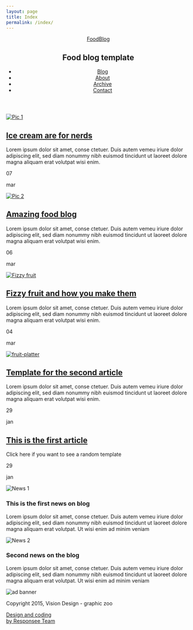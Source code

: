 ```yaml
---
layout: page
title: Index
permalink: /index/
---
```

<!DOCTYPE html>

<html lang="en-US">
<head>
<meta charset="utf-8"/>
<meta content="width=device-width" name="viewport">
<title>Food is our passion | My Blog template</title>
<meta content="My new food blog" name="description"/>
<meta content="free, responsive, blog, food, web site, template" name="keywords"/>
<link href="css/components.css" rel="stylesheet"/>
<link href="css/responsee.css" rel="stylesheet"/>
<!-- CUSTOM STYLE -->
<link href="http://fonts.googleapis.com/css?family=Roboto:400,100,300,700&amp;subset=latin,latin-ext" rel="stylesheet" type="text/css"/>
<link href="css/template-style.css" rel="stylesheet"/>
<script src="js/jquery-1.8.3.min.js" type="text/javascript"></script>
<script src="js/jquery-ui.min.js" type="text/javascript"></script>
<script src="js/modernizr.js" type="text/javascript"></script>
<script src="js/responsee.js" type="text/javascript"></script>
<!--[if lt IE 9]> 
      <script src="http://html5shiv.googlecode.com/svn/trunk/html5.js"></script> 
      <![endif]-->
</meta></head>
<body class="size-1140">
<!-- TOP NAV WITH LOGO -->
<header class="margin-bottom">
<div class="line">
<nav>
<div class="top-nav">
<p class="nav-text"></p>
<a class="logo" href="index.html">            
                  Food<span>Blog</span>
</a>
<h1>Food blog template</h1>
<ul class="top-ul right">
<li>
<a href="index.html">Blog</a>
</li>
<li>
<a href="about.html">About</a>
</li>
<li>
<a href="archive.html">Archive</a>
</li>
<li>
<a href="contact.html">Contact</a>
</li>
<div class="social right">
<a href="https://www.facebook.com/myresponsee" target="_blank">
<i class="icon-facebook_circle icon2x"></i>
</a>
<a href="https://twitter.com/MyResponsee" target="_blank">
<i class="icon-twitter_circle icon2x"></i>
</a>
</div>
</ul>
</div>
</nav>
</div>
</header>
<!-- MAIN SECTION -->
<section class="line" id="home-section">
<div class="margin">
<!-- ARTICLES -->
<div class="s-12 l-9">
<!-- ARTICLE 1 -->
<article class="post-1 line">
<!-- image -->
<div class="s-12 l-6 post-image">
<a href="post-1.html">
<img alt="Pic 1" src="img/post1.jpg"/>
</a>
</div>
<!-- text -->
<div class="s-12 l-5 post-text">
<a href="post-1.html">
<h2>Ice cream are for nerds</h2>
</a>
<p>Lorem ipsum dolor sit amet, conse ctetuer. Duis autem vemeu iriure dolor adipiscing elit, sed diam nonummy nibh euismod tincidunt ut laoreet dolore magna aliquam erat volutpat wisi enim.             
                     </p>
</div>
<!-- date -->
<div class="s-12 l-1 post-date">
<p class="date">07</p>
<p class="month">mar</p>
</div>
</article>
<!-- ARTICLE 2 -->
<article class="post-2 right-align line">
<!-- image -->
<div class="s-12 l-6 post-image">
<a href="post-2.html">
<img alt="Pic 2" src="img/post2.jpg"/>
</a>
</div>
<!-- text -->
<div class="s-12 l-5 post-text">
<a href="post-2.html">
<h2>Amazing food blog</h2>
</a>
<p>Lorem ipsum dolor sit amet, conse ctetuer. Duis autem vemeu iriure dolor adipiscing elit, sed diam nonummy nibh euismod tincidunt ut laoreet dolore magna aliquam erat volutpat wisi enim.             
                     </p>
</div>
<!-- date -->
<div class="s-12 l-1 post-date">
<p class="date">06</p>
<p class="month">mar</p>
</div>
</article>
<!-- ARTICLE 3 -->
<article class="post-3 line">
<!-- image -->
<div class="s-12 l-6 post-image">
<a href="post-3.html">
<img alt="Fizzy fruit" src="img/post3.jpg"/>
</a>
</div>
<!-- text -->
<div class="s-12 l-5 post-text">
<a href="post-3.html">
<h2>Fizzy fruit and how you make them</h2>
</a>
<p>Lorem ipsum dolor sit amet, conse ctetuer. Duis autem vemeu iriure dolor adipiscing elit, sed diam nonummy nibh euismod tincidunt ut laoreet dolore magna aliquam erat volutpat wisi enim.                 
                  </p></div>
<!-- date -->
<div class="s-12 l-1 post-date">
<p class="date">04</p>
<p class="month">mar</p>
</div>
</article>
<!-- ARTICLE 4 -->
<article class="post-4 right-align line">
<!-- image -->
<div class="s-12 l-6 post-image">
<a href="post-4.html">
<img alt="fruit-platter" src="img/fruit-platter.png"/>
</a>
</div>
<!-- text -->
<div class="s-12 l-5 post-text">
<a href="post-4.html">
<h2>Template for the second article</h2>
</a>
<p>Lorem ipsum dolor sit amet, conse ctetuer. Duis autem vemeu iriure dolor adipiscing elit, sed diam nonummy nibh euismod tincidunt ut laoreet dolore magna aliquam erat volutpat wisi enim.                 
                  </p></div>
<!-- date -->
<div class="s-12 l-1 post-date">
<p class="date">29             
                     </p>
<p class="month">jan
                     </p>
</div>
</article>
<!-- ARTICLE 5 -->
<article class="post-5 line">
<!-- text -->
<div class="s-12 l-11 post-text">
<a href="post-5.html">
<h2>This is the first article</h2>
</a>
<p>Click here if you want to see a random template</p>
</div>
<!-- date -->
<div class="s-12 l-1 post-date">
<p class="date">29             
                     </p>
<p class="month">jan             
                     </p>
</div>
</article>
</div>
<!-- SIDEBAR -->
<div class="s-12 l-3">
<aside>
<!-- NEWS 1 -->
<img alt="News 1" src="img/post1.jpg"/>
<div class="aside-block margin-bottom">
<h3>This is the first news on blog</h3>
<p>Lorem ipsum dolor sit amet, conse ctetuer. Duis autem vemeu iriure dolor adipiscing elit, sed diam nonummy nibh euismod tincidunt ut laoreet dolore magna aliquam erat volutpat. Ut wisi enim ad minim veniam</p>
</div>
<!-- NEWS 2 -->
<img alt="News 2" src="img/post2.jpg"/>
<div class="aside-block margin-bottom">
<h3>Second news on the blog</h3>
<p>Lorem ipsum dolor sit amet, conse ctetuer. Duis autem vemeu iriure dolor adipiscing elit, sed diam nonummy nibh euismod tincidunt ut laoreet dolore magna aliquam erat volutpat. Ut wisi enim ad minim veniam</p>
</div>
<!-- AD REGION -->
<div class="advertising margin-bottom">
<img alt="ad banner" src="img/banner.jpg"/>
</div>
</aside>
</div>
</div>
</section>
<!-- FOOTER -->
<div class="line">
<footer>
<div class="s-12 l-8">
<p>
                  Copyright 2015, Vision Design - graphic zoo<br/>
</p>
</div>
<div class="s-12 l-4">
<a class="right" href="http://www.myresponsee.com" title="Responsive framework">Design and coding<br/>
               by Responsee Team
               </a>
</div>
</footer>
</div>
</body>
</html>